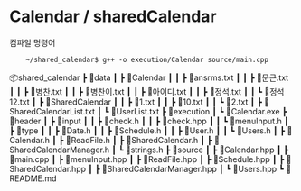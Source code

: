 Calendar / sharedCalendar
=========================

컴파일 명령어 
    
        ~/shared_calendar$ g++ -o execution/Calendar source/main.cpp

📦shared_calendar 
 ┣ 📂data 
 ┃ ┣ 📂Calendar 
 ┃ ┃ ┣ 📜ansrms.txt 
 ┃ ┃ ┣ 📜문근.txt 
 ┃ ┃ ┣ 📜병찬.txt 
 ┃ ┃ ┣ 📜병찬이.txt 
 ┃ ┃ ┣ 📜아이디.txt 
 ┃ ┃ ┣ 📜정석.txt 
 ┃ ┃ ┗ 📜정석12.txt 
 ┃ ┣ 📂SharedCalendar 
 ┃ ┃ ┣ 📜1.txt 
 ┃ ┃ ┣ 📜10.txt 
 ┃ ┃ ┗ 📜2.txt 
 ┃ ┣ 📜SharedCalendarList.txt 
 ┃ ┗ 📜UserList.txt 
 ┣ 📂execution 
 ┃ ┗ 📜Calendar.exe 
 ┣ 📂header 
 ┃ ┣ 📂input 
 ┃ ┃ ┣ 📜check.h 
 ┃ ┃ ┣ 📜check.hpp 
 ┃ ┃ ┗ 📜menuInput.h 
 ┃ ┣ 📂type 
 ┃ ┃ ┣ 📜Date.h 
 ┃ ┃ ┣ 📜Schedule.h 
 ┃ ┃ ┣ 📜User.h 
 ┃ ┃ ┗ 📜Users.h 
 ┃ ┣ 📜Calendar.h 
 ┃ ┣ 📜ReadFile.h 
 ┃ ┣ 📜SharedCalendar.h 
 ┃ ┣ 📜SharedCalendarManager.h 
 ┃ ┗ 📜strings.h 
 ┣ 📂source 
 ┃ ┣ 📜Calendar.hpp 
 ┃ ┣ 📜main.cpp 
 ┃ ┣ 📜menuInput.hpp 
 ┃ ┣ 📜ReadFile.hpp 
 ┃ ┣ 📜Schedule.hpp 
 ┃ ┣ 📜SharedCalendar.hpp 
 ┃ ┣ 📜SharedCalendarManager.hpp 
 ┃ ┗ 📜Users.hpp 
 ┗ 📜README.md 
    